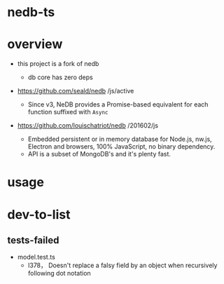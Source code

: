 # nedb-ts

# overview

- this project is a fork of nedb
  - db core has zero deps

- https://github.com/seald/nedb /js/active
  - Since v3, NeDB provides a Promise-based equivalent for each function suffixed with `Async`

- https://github.com/louischatriot/nedb /201602/js
  - Embedded persistent or in memory database for Node.js, nw.js, Electron and browsers, 100% JavaScript, no binary dependency. 
  - API is a subset of MongoDB's and it's plenty fast.
# usage

# dev-to-list

## tests-failed
- model.test.ts
  - l378， Doesn't replace a falsy field by an object when recursively following dot notation
